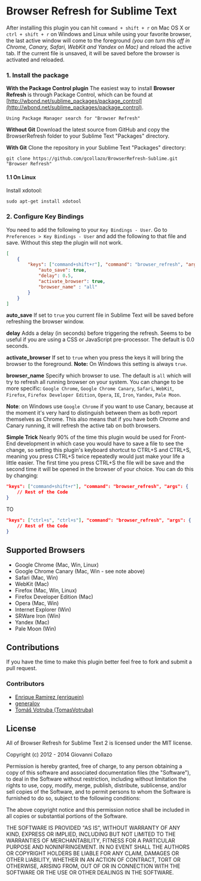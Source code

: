 # Browser Refresh for Sublime Text

After installing this plugin you can hit `command + shift + r` on Mac OS X or `ctrl + shift + r` on Windows and Linux while using your favorite browser, the last active window will come to the foreground *(you can turn this off in Chrome, Canary, Safari, WebKit and Yandex on Mac)* and reload the active tab. If the current file is unsaved, it will be saved before the browser is activated and reloaded.

### 1. Install the package
**With the Package Control plugin**
The easiest way to install **Browser Refresh** is through Package Control, which can be found at [http://wbond.net/sublime_packages/package_control](http://wbond.net/sublime_packages/package_control).

```
Using Package Manager search for "Browser Refresh"
```

**Without Git**
Download the latest source from GitHub and copy the BrowserRefresh folder to your Sublime Text "Packages" directory.

**With Git**
Clone the repository in your Sublime Text "Packages" directory:

```
git clone https://github.com/gcollazo/BrowserRefresh-Sublime.git "Browser Refresh"
```

#### 1.1 On Linux
Install xdotool:

```
sudo apt-get install xdotool
```

### 2. Configure Key Bindings
You need to add the following to your `Key Bindings - User`. Go to `Preferences > Key Bindings - User` and add the following to that file and save. Without this step the plugin will not work.

```json
[
    {
        "keys": ["command+shift+r"], "command": "browser_refresh", "args": {
            "auto_save": true,
            "delay": 0.5,
            "activate_browser": true,
            "browser_name" : "all"
        }
    }
]
```

**auto_save**
If set to `true` you current file in Sublime Text will be saved before refreshing the browser window.

**delay**
Adds a delay (in seconds) before triggering the refresh. Seems to be useful if you are using a CSS or JavaScript pre-processor. The default is 0.0 seconds.

**activate_browser**
If set to `true` when you press the keys it will bring the browser to the foreground. **Note:** On Windows this setting is always `true`.

**browser_name**
Specify which browser to use. The default is `all` which will try to refresh all running browser on your system. You can change to be more specific: `Google Chrome`, `Google Chrome Canary`, `Safari`, `WebKit`, `Firefox`, `Firefox Developer Edition`, `Opera`, `IE`, `Iron`, `Yandex`, `Pale Moon`.

**Note**: on Windows use `Google Chrome` if you want to use Canary, because at the moment it's very hard to distinguish between them as both report themselves as Chrome. This also means that if you have both Chrome and Canary running, it will refresh the active tab on both browsers.

**Simple Trick**
Nearly 90% of the time this plugin would be used for Front-End development in which case you would have to save a file to see the change, so setting this plugin's keyboard shortcut to CTRL+S and CTRL+S, meaning you press CTRL+S twice repeatedly would just make your life a little easier. The first time you press CTRL+S the file will be save and the second time it will be opened in the browser of your choice. 
You can do this by changing:
```json
"keys": ["command+shift+r"], "command": "browser_refresh", "args": {
    // Rest of the Code
}
```
TO
```json
"keys": ["ctrl+s", "ctrl+s"], "command": "browser_refresh", "args": {
    // Rest of the Code
}
```

## Supported Browsers
- Google Chrome (Mac, Win, Linux)
- Google Chrome Canary (Mac, Win - see note above)
- Safari (Mac, Win)
- WebKit (Mac)
- Firefox (Mac, Win, Linux)
- Firefox Developer Edition (Mac)
- Opera (Mac, Win)
- Internet Explorer (Win)
- SRWare Iron (Win)
- Yandex (Mac)
- Pale Moon (Win)

## Contributions
If you have the time to make this plugin better feel free to fork and submit a pull request.

### Contributors
* [Enrique Ramirez (enriquein)](https://github.com/enriquein)
* [generalov](https://github.com/generalov)
* [Tomáš Votruba (TomasVotruba)](https://github.com/tomasvotruba)

## License
All of Browser Refresh for Sublime Text 2 is licensed under the MIT license.

Copyright (c) 2012 - 2014 Giovanni Collazo

Permission is hereby granted, free of charge, to any person obtaining a copy of this software and associated documentation files (the "Software"), to deal in the Software without restriction, including without limitation the rights to use, copy, modify, merge, publish, distribute, sublicense, and/or sell copies of the Software, and to permit persons to whom the Software is furnished to do so, subject to the following conditions:

The above copyright notice and this permission notice shall be included in all copies or substantial portions of the Software.

THE SOFTWARE IS PROVIDED "AS IS", WITHOUT WARRANTY OF ANY KIND, EXPRESS OR IMPLIED, INCLUDING BUT NOT LIMITED TO THE WARRANTIES OF MERCHANTABILITY, FITNESS FOR A PARTICULAR PURPOSE AND NONINFRINGEMENT. IN NO EVENT SHALL THE AUTHORS OR COPYRIGHT HOLDERS BE LIABLE FOR ANY CLAIM, DAMAGES OR OTHER LIABILITY, WHETHER IN AN ACTION OF CONTRACT, TORT OR OTHERWISE, ARISING FROM, OUT OF OR IN CONNECTION WITH THE SOFTWARE OR THE USE OR OTHER DEALINGS IN THE SOFTWARE.
